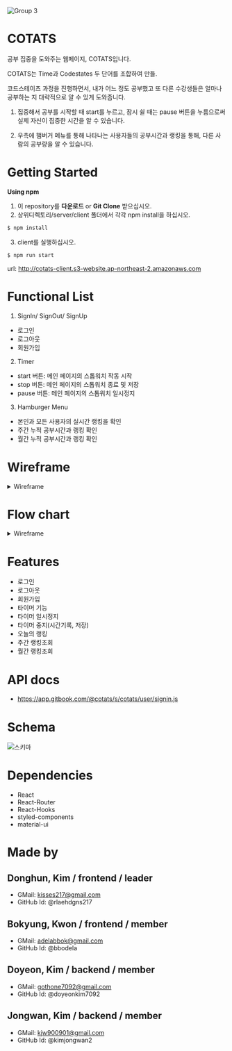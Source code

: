 ![Group 3](https://user-images.githubusercontent.com/59829298/90852730-41c06380-e3b3-11ea-953e-e9e6543fba10.png)

# COTATS

공부 집중을 도와주는 웹페이지, COTATS입니다.

COTATS는 Time과 Codestates 두 단어를 조합하여 만들.

코드스테이츠 과정을 진행하면서, 내가 어느 정도 공부했고
또 다른 수강생들은 얼마나 공부하는 지 대략적으로 알 수 있게 도와줍니다.

1. 집중해서 공부를 시작할 때 start를 누르고, 잠시 쉴 때는 pause 버튼을 누름으로써 
   실제 자신이 집중한 시간을 알 수 있습니다.

2. 우측에 햄버거 메뉴를 통해 나타나는 사용자들의 공부시간과 랭킹을 통해, 다른 사람의 공부량을 알 수 있습니다.

# Getting Started
**Using npm**
1. 이 repository를 **다운로드** or **Git Clone** 받으십시오.
2. 상위디렉토리/server/client 폴더에서 각각 npm install을 하십시오.
```js
$ npm install
```
3. client를 실행하십시오.
```js
$ npm run start
```
url: http://cotats-client.s3-website.ap-northeast-2.amazonaws.com


# Functional List
1. SignIn/ SignOut/ SignUp
- 로그인
- 로그아웃
- 회원가입

2. Timer
- start 버튼: 메인 페이지의 스톱워치 작동 시작
- stop 버튼: 메인 페이지의 스톱워치 종료 및 저장
- pause 버튼: 메인 페이지의 스톱워치 일시정지

3. Hamburger Menu
- 본인과 모든 사용자의 실시간 랭킹을 확인
- 주간 누적 공부시간과 랭킹 확인
- 월간 누적 공부시간과 랭킹 확인

# Wireframe
<details>
<summary>Wireframe</summary>
<div markdown="1">
<img width="988" alt="KakaoTalk_Photo_2020-08-12-11-24-07" src="https://user-images.githubusercontent.com/59818904/89968296-75520e00-dc8e-11ea-8b90-59a5632c9f2f.png">
</div>
</details>


# Flow chart
<details>
<summary>Wireframe</summary>
<div markdown="1">
   
- 시작
![My First Board (1)](https://user-images.githubusercontent.com/59818904/89965989-1a69e800-dc89-11ea-92ee-d5b907afdab0.jpg)
   
- 최종
![My First Board (4)](https://user-images.githubusercontent.com/59829298/90850703-66194180-e3ad-11ea-9262-a00e7933824d.jpg)
</div>
</details>


# Features
- 로그인
- 로그아웃
- 회원가입
- 타이머 기능
- 타이머 일시정지
- 타이머 중지(시간기록, 저장)
- 오늘의 랭킹
- 주간 랭킹조회
- 월간 랭킹조회

# API docs
- https://app.gitbook.com/@cotats/s/cotats/user/signin.js

# Schema
![스키마](https://user-images.githubusercontent.com/59818904/89965880-cd861180-dc88-11ea-9e68-5e7adf04cf83.png)

# Dependencies
- React
- React-Router
- React-Hooks
- styled-components
- material-ui

# Made by
 ## Donghun, Kim / frontend / leader
 - GMail: kisses217@gmail.com
 - GitHub Id: @rlaehdgns217
 
 ## Bokyung, Kwon / frontend / member
 - GMail: adelabbok@gmail.com
 - GitHub Id: @bbodela
 
 ## Doyeon, Kim / backend / member
 - GMail: gothone7092@gmail.com 
 - GitHub Id: @doyeonkim7092
 
 ## Jongwan, Kim / backend / member
 - GMail: kjw900901@gmail.com
 - GitHub Id: @kimjongwan2
 
